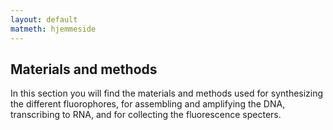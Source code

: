 ```yaml
---
layout: default
matmeth: hjemmeside
---
```

## Materials and methods

In this section you will find the materials and methods used for synthesizing the different fluorophores, for assembling  and amplifying the DNA, transcribing to RNA, and for collecting the fluorescence specters. 